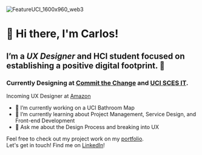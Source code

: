 ![FeatureUCI_1600x960_web3](https://user-images.githubusercontent.com/79276851/161649075-f115b5ba-52d8-466a-99eb-4b77f4326736.jpeg)

# 👋 Hi there, I'm Carlos!

## I’m a _UX Designer_ and HCI student focused on establishing a positive digital footprint. 🤙

### Currently Designing at [Commit the Change](https://ctc-uci.com/) and [UCI SCES IT](https://www.studentcenter.uci.edu/).  
Incoming UX Designer at [Amazon](https://www.amazon.jobs/en/teams/scot)

- 🔭 I’m currently working on a UCI Bathroom Map 
- 🌱 I’m currently learning about Project Management, Service Design, and Front-end Development
- 💬 Ask me about the Design Process and breaking into UX

Feel free to check out my project work on my [portfolio](https://carlosalim.com).   
Let's get in touch! Find me on [LinkedIn](https://www.linkedin.com/in/carlosalim7/)! 

<!--
**clim1/clim1** is a ✨ _special_ ✨ repository because its `README.md` (this file) appears on your GitHub profile.

Here are some ideas to get you started:

- 🔭 I’m currently working on ...
- 🌱 I’m currently learning ...
- 👯 I’m looking to collaborate on ...
- 🤔 I’m looking for help with ...
- 💬 Ask me about ...
- 📫 How to reach me: ...
- 😄 Pronouns: ...
- ⚡ Fun fact: ...
-->
